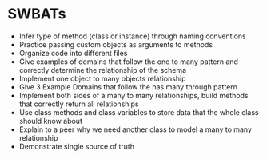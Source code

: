 # SWBATs
* Infer type of method (class or instance) through naming conventions
* Practice passing custom objects as arguments to methods
* Organize code into different files
* Give examples of domains that follow the one to many pattern and correctly determine the relationship of the schema
* Implement one object to many objects relationship
* Give 3 Example Domains that follow the has many through pattern
* Implement both sides of a many to many relationships, build methods that correctly return all relationships
* Use class methods and class variables to store data that the whole class should know about
* Explain to a peer why we need another class to model a many to many relationship
* Demonstrate single source of truth
